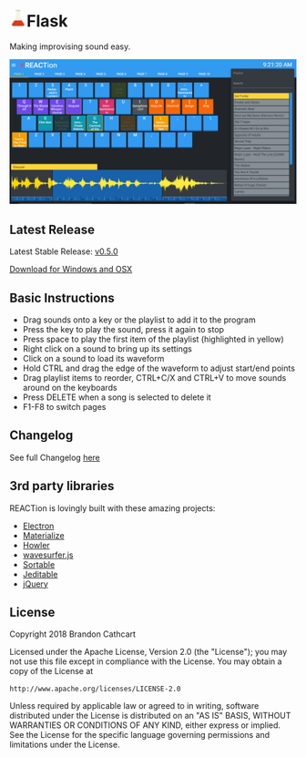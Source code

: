 # <img src="src/assets/logo.png" data-canonical-src="https://gyazo.com/eb5c5741b6a9a16c692170a41a49c858.png" height="30" />Flask

Making improvising sound easy.

![REACTion screenshot](src/assets/screenshot.png "REACTion screenshot")

## Latest Release
Latest Stable Release: [v0.5.0](https://github.com/brandoshizzle/REACTion/releases/latest)

[Download for Windows and OSX](https://brandoshizzle.github.io/REACTion/#download)


## Basic Instructions

* Drag sounds onto a key or the playlist to add it to the program
* Press the key to play the sound, press it again to stop
* Press space to play the first item of the playlist (highlighted in yellow)
* Right click on a sound to bring up its settings
* Click on a sound to load its waveform
* Hold CTRL and drag the edge of the waveform to adjust start/end points
* Drag playlist items to reorder, CTRL+C/X and CTRL+V to move sounds around on the keyboards
* Press DELETE when a song is selected to delete it
* F1-F8 to switch pages

## Changelog
See full Changelog [here](CHANGELOG.md)

## 3rd party libraries

REACTion is lovingly built with these amazing projects:
* [Electron](http://electron.atom.io/)
* [Materialize](http://materializecss.com/)
* [Howler](https://github.com/goldfire/howler.js)
* [wavesurfer.js](https://github.com/katspaugh/wavesurfer.js)
* [Sortable](https://github.com/RubaXa/Sortable)
* [Jeditable](https://github.com/tuupola/jquery_jeditable)
* [jQuery](https://jquery.com/)

## License

Copyright 2018 Brandon Cathcart

Licensed under the Apache License, Version 2.0 (the "License");
you may not use this file except in compliance with the License.
You may obtain a copy of the License at

    http://www.apache.org/licenses/LICENSE-2.0

Unless required by applicable law or agreed to in writing, software
distributed under the License is distributed on an "AS IS" BASIS,
WITHOUT WARRANTIES OR CONDITIONS OF ANY KIND, either express or implied.
See the License for the specific language governing permissions and
limitations under the License.
